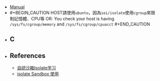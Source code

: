 - [Manual](http://www.ucw.cz/moe/isolate.1.html#_name)
- #+BEGIN_CAUTION
  HOST請使用`ubuntu`，因為`ioi/isolate`使用`cgroup`來限制記憶體、CPU等
  OR: You check your host is having `/sys/fs/cgroup/memory` and `/sys/fs/cgroup/cpuacct`
  #+END_CAUTION
- ## C
- ## References
	- [自研沙箱Isolate学习](https://juejin.cn/post/6927151461625233416)
	- [isolate Sandbox 使用](https://tracyliu1220.github.io/2020/09/22/2020-09-22-Sandbox-ioi-isolate/)
